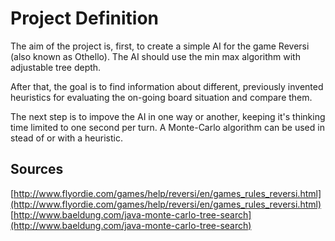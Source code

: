 Project Definition
==================

The aim of the project is, first, to create a simple AI for the game Reversi (also known as Othello). The AI should use the min max algorithm with adjustable tree depth.

After that, the goal is to find information about different, previously invented heuristics for evaluating the on-going board situation and compare them.

The next step is to impove the AI in one way or another, keeping it's thinking time limited to one second per turn. A Monte-Carlo algorithm can be used in stead of or with a heuristic.

## Sources

[http://www.flyordie.com/games/help/reversi/en/games_rules_reversi.html](http://www.flyordie.com/games/help/reversi/en/games_rules_reversi.html)
[http://www.baeldung.com/java-monte-carlo-tree-search](http://www.baeldung.com/java-monte-carlo-tree-search)
